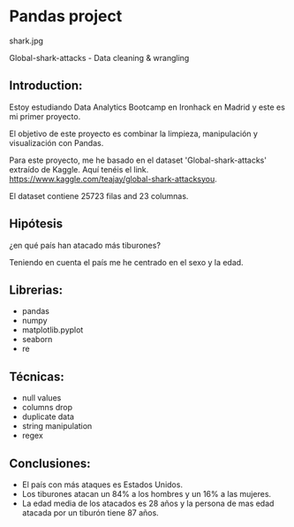 # Pandas project
shark.jpg

Global-shark-attacks - Data cleaning & wrangling

## Introduction:

Estoy estudiando Data Analytics Bootcamp en Ironhack en Madrid y este es mi primer proyecto.

El objetivo de este proyecto es combinar la limpieza, manipulación y visualización con Pandas.

Para este proyecto, me he basado en el dataset 'Global-shark-attacks' extraído de Kaggle. Aquí tenéis el link.
https://www.kaggle.com/teajay/global-shark-attacksyou.

El dataset contiene 25723 filas and 23 columnas.


## Hipótesis

¿en qué país han atacado más tiburones?

Teniendo en cuenta el país me he centrado en el sexo y la edad.


## Librerias:

- pandas
- numpy
- matplotlib.pyplot
- seaborn
- re

## Técnicas:

- null values
- columns drop
- duplicate data
- string manipulation
- regex

## Conclusiones:

 - El país con más ataques es Estados Unidos.
 - Los tiburones atacan un 84% a los hombres y un 16% a las mujeres.
 - La edad media de los atacados es 28 años y la persona de mas edad atacada por un tiburón tiene 87 años.




